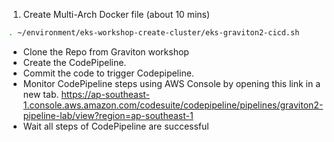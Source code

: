 1. Create Multi-Arch Docker file (about 10 mins)
```bash
. ~/environment/eks-workshop-create-cluster/eks-graviton2-cicd.sh
```
* Clone the Repo from Graviton workshop
* Create the CodePipeline.
* Commit the code to trigger Codepipeline.
* Monitor CodePipeline steps using AWS Console by opening this link in a new tab. https://ap-southeast-1.console.aws.amazon.com/codesuite/codepipeline/pipelines/graviton2-pipeline-lab/view?region=ap-southeast-1
* Wait all steps of CodePipeline are successful
